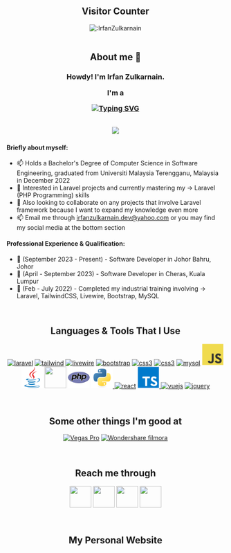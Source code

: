 <h2 align="center">Visitor Counter</h2>
<div align="center">
  <img src="https://count.getloli.com/get/@:IrfanZulkarnain?theme=rule34" alt=":IrfanZulkarnain" />
</div>
<br>
<h2 align="center">About me 👀</h2>
<h3 align='center'>
  Howdy! I'm Irfan Zulkarnain.
  <p>I'm a</p>
  <a href="https://git.io/typing-svg"><img src="https://readme-typing-svg.demolab.com?font=Fira+Code&size=18&duration=2000&pause=1000&color=5800F7&center=true&width=200&height=30&lines=software+engineer;web+developer;software+developer;cat+lover;merc+geek" alt="Typing SVG" /></a>
</h3>
<br>
  
<div align="center">
  <img src="https://media.tenor.com/qp5VLQ9Cg24AAAAC/it-crowd-on-fire.gif">
</div>

<h4>Briefly about myself:</h4>

- 📫 Holds a Bachelor's Degree of Computer Science in Software Engineering, graduated from Universiti Malaysia Terengganu, Malaysia in December 2022
- 👀 Interested in Laravel projects and currently mastering my -> Laravel (PHP Programming) skills
- 💞️ Also looking to collaborate on any projects that involve Laravel framework because I want to expand my knowledge even more
- 📫 Email me through irfanzulkarnain.dev@yahoo.com or you may find my social media at the bottom section

<h4>Professional Experience & Qualification:</h4>

- 🌱 (September 2023 - Present) - Software Developer in Johor Bahru, Johor 
- 💼 (April - September 2023) - Software Developer in Cheras, Kuala Lumpur 
- 🌱 (Feb - July 2022) - Completed my industrial training involving -> Laravel, TailwindCSS, Livewire, Bootstrap, MySQL
<br>

<h2 align="center">Languages & Tools That I Use</h2>
  <div align="center">
  </div>
<p align="center">      
  <a href="https://laravel.com/" target="_blank" rel="noreferrer"><img src="https://e7.pngegg.com/pngimages/802/126/png-clipart-laravel-web-development-web-application-php-software-framework-others-angle-text.png" alt="laravel" width="50" height="50"/></a>
  <a href="https://tailwindcss.com/" target="_blank" rel="noreferrer"><img src="https://www.vectorlogo.zone/logos/tailwindcss/tailwindcss-icon.svg" alt="tailwind" width="50" height="50"/></a>
  <a href="https://laravel-livewire.com/" target="_blank" rel="noreferrer"><img src="https://laravel-livewire.com/img/twitter.png" alt="livewire" width="50" height="50"/></a>
  <a href="https://getbootstrap.com" target="_blank" rel="noreferrer"><img src="https://cdn.jsdelivr.net/gh/devicons/devicon/icons/bootstrap/bootstrap-original.svg" alt="bootstrap" width="50" height="50"/></a>
  <a href="https://www.w3schools.com/css/" target="_blank" rel="noreferrer"><img src="https://cdn.jsdelivr.net/gh/devicons/devicon/icons/css3/css3-original.svg" alt="css3" width="50" height="50"/></a>
  <a href="https://www.w3schools.com/html/" target="_blank" rel="noreferrer"><img src="https://cdn.jsdelivr.net/gh/devicons/devicon/icons/html5/html5-original.svg" alt="css3" width="50" height="50"/></a>
  <a href="https://www.mysql.com/" target="_blank" rel="noreferrer"><img src="https://cdn.jsdelivr.net/gh/devicons/devicon/icons/mysql/mysql-original.svg" alt="mysql" width="50" height="50"/></a> 
  <a href="https://developer.mozilla.org/en-US/docs/Web/JavaScript" target="_blank" rel="noreferrer"> <img src="https://raw.githubusercontent.com/devicons/devicon/master/icons/javascript/javascript-original.svg" alt="javascript" width="50" height="50"/></a>
  <a href="https://www.java.com" target="_blank" rel="noreferrer"><img src="https://raw.githubusercontent.com/devicons/devicon/master/icons/java/java-original.svg" alt="java" width="50" height="50"/></a> 
  <a href="https://nodejs.org" target="_blank" rel="noreferrer"><img src="https://cdn.jsdelivr.net/gh/devicons/devicon/icons/nodejs/nodejs-original.svg" width="50" height="50"/></a> 
  <a href="https://www.php.net" target="_blank" rel="noreferrer"><img src="https://raw.githubusercontent.com/devicons/devicon/master/icons/php/php-original.svg" alt="php" width="50" height="50"/></a>
  <a href="https://www.python.org" target="_blank" rel="noreferrer"><img src="https://raw.githubusercontent.com/devicons/devicon/master/icons/python/python-original.svg" alt="python" width="50" height="50"/> </a>
  <a href="https://reactjs.org/" target="_blank" rel="noreferrer"><img src="https://cdn.jsdelivr.net/gh/devicons/devicon/icons/react/react-original.svg" alt="react" width="50" height="50"/></a> 
  <a href="https://www.typescriptlang.org/" target="_blank" rel="noreferrer"> <img src="https://raw.githubusercontent.com/devicons/devicon/master/icons/typescript/typescript-original.svg" alt="typescript" width="50" height="50"/> </a>
  <a href="https://vuejs.org/" target="_blank" rel="noreferrer"><img src="https://cdn.jsdelivr.net/gh/devicons/devicon/icons/vuejs/vuejs-original.svg" alt="vuejs" width="50" height="50"/></a>
  <a href="https://api.jquery.com/" target="_blank" rel="noreferrer"><img src="https://cdn.jsdelivr.net/gh/devicons/devicon/icons/jquery/jquery-original.svg" alt="jquery" width="50" height="50"/></a>
</p>
<br>
<h2 align="center">Some other things I'm good at</h2>
  <div align="center">
  </div>
<p align="center">
  <a href="https://www.vegascreativesoftware.com/us/vegas-pro/" target="_blank" rel="noreferrer"> <img src="https://upload.wikimedia.org/wikipedia/commons/7/71/VEGAS_Pro_icon.png?20210526085041" alt="Vegas Pro" width="50" height="50" /></a> 
  <a href="https://filmora.wondershare.net/filmora-video-editor.html" target="_blank" rel="noreferrer"> <img src="https://upload.wikimedia.org/wikipedia/commons/thumb/e/ec/Wondershare_filmora_logo.svg/133px-Wondershare_filmora_logo.svg.png?20200924203624" alt="Wondershare filmora" width="50" height="50" ></a>
</p>
<br>
<h2 align="center">Reach me through</h2>
  <div align="center">
  </div>
<p align="center">
  <a href="https://codepen.io/IpaneanDev"><img src="https://icon-library.com/images/codepen-icon/codepen-icon-26.jpg" width="50" height="50"/></a>
  <a href="https://stackoverflow.com/users/19295103/irfandev"><img src="https://upload.wikimedia.org/wikipedia/commons/thumb/e/ef/Stack_Overflow_icon.svg/1200px-Stack_Overflow_icon.svg.png" width="50" height="50"/></a>
  <a href="https://www.linkedin.com/in/muhamad-irfan-zulkarnain-b6322822a/"><img src="https://upload.wikimedia.org/wikipedia/commons/thumb/8/81/LinkedIn_icon.svg/800px-LinkedIn_icon.svg.png" width="50" height="50"/></a>
  <a href="https://github.com/IrfanZulkarnain"><img src="https://cdn3.iconfinder.com/data/icons/free-social-icons/67/github_circle_gray-512.png" width="50" height="50"/></a>
</p>
<br>
<h2 align="center">My Personal Website</h2>
<!---
IrfanZulkarnain/IrfanZulkarnain is a ✨ special ✨ repository because its `README.md` (this file) appears on your GitHub profile.
You can click the Preview link to take a look at your changes.
--->
